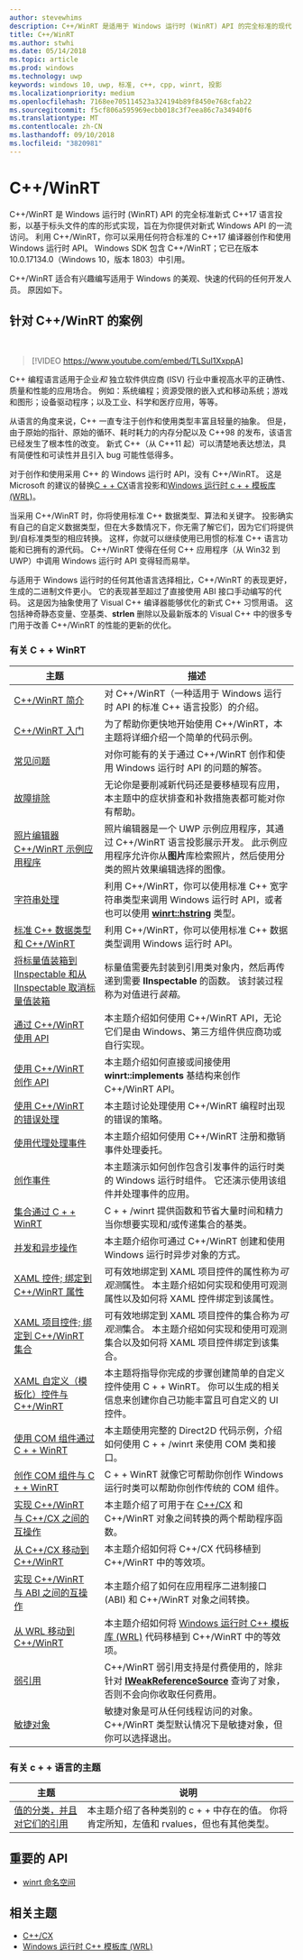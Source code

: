 ```yaml
---
author: stevewhims
description: C++/WinRT 是适用于 Windows 运行时 (WinRT) API 的完全标准的现代 C++17 语言投影，以基于标头文件的库的形式实现。
title: C++/WinRT
ms.author: stwhi
ms.date: 05/14/2018
ms.topic: article
ms.prod: windows
ms.technology: uwp
keywords: windows 10, uwp, 标准, c++, cpp, winrt, 投影
ms.localizationpriority: medium
ms.openlocfilehash: 7168ee705114523a324194b89f8450e768cfab22
ms.sourcegitcommit: f5cf806a595969ecbb018c3f7eea86c7a34940f6
ms.translationtype: MT
ms.contentlocale: zh-CN
ms.lasthandoff: 09/10/2018
ms.locfileid: "3820981"
---
```

# [<a name="cwinrt"></a>C++/WinRT](/windows/uwp/cpp-and-winrt-apis/intro-to-using-cpp-with-winrt)
C++/WinRT 是 Windows 运行时 (WinRT) API 的完全标准新式 C++17 语言投影，以基于标头文件的库的形式实现，旨在为你提供对新式 Windows API 的一流访问。 利用 C++/WinRT，你可以采用任何符合标准的 C++17 编译器创作和使用 Windows 运行时 API。 Windows SDK 包含 C++/WinRT；它已在版本 10.0.17134.0（Windows 10，版本 1803）中引用。

C++/WinRT 适合有兴趣编写适用于 Windows 的美观、快速的代码的任何开发人员。 原因如下。

## <a name="the-case-for-cwinrt"></a>针对 C++/WinRT 的案例
&nbsp;
> [!VIDEO https://www.youtube.com/embed/TLSul1XxppA]

C++ 编程语言适用于企业*和* 独立软件供应商 (ISV) 行业中重视高水平的正确性、质量和性能的应用场合。 例如：系统编程；资源受限的嵌入式和移动系统；游戏和图形；设备驱动程序；以及工业、科学和医疗应用，等等。

从语言的角度来说，C++ 一直专注于创作和使用类型丰富且轻量的抽象。 但是，由于原始的指针、原始的循环、耗时耗力的内存分配以及 C++98 的发布，该语言已经发生了根本性的改变。 新式 C++（从 C++11 起）可以清楚地表达想法，具有简便性和可读性并且引入 bug 可能性低得多。

对于创作和使用采用 C++ 的 Windows 运行时 API，没有 C++/WinRT。 这是 Microsoft 的建议的替换[C + + CX](/cpp/cppcx/visual-c-language-reference-c-cx?branch=live)语言投影和[Windows 运行时 c + + 模板库 (WRL)](/cpp/windows/windows-runtime-cpp-template-library-wrl?branch=live)。

当采用 C++/WinRT 时，你将使用标准 C++ 数据类型、算法和关键字。 投影确实有自己的自定义数据类型，但在大多数情况下，你无需了解它们，因为它们将提供到/自标准类型的相应转换。 这样，你就可以继续使用已用惯的标准 C++ 语言功能和已拥有的源代码。 C++/WinRT 使得在任何 C++ 应用程序（从 Win32 到 UWP）中调用 Windows 运行时 API 变得轻而易举。

与适用于 Windows 运行时的任何其他语言选择相比，C++/WinRT 的表现更好，生成的二进制文件更小。 它的表现甚至超过了直接使用 ABI 接口手动编写的代码。 这是因为抽象使用了 Visual C++ 编译器能够优化的新式 C++ 习惯用语。 这包括神奇静态变量、空基类、**strlen** 删除以及最新版本的 Visual C++ 中的很多专门用于改善 C++/WinRT 的性能的更新的优化。

### <a name="topics-about-cwinrt"></a>有关 C + + WinRT

| 主题 | 描述 |
| - | - |
| [C++/WinRT 简介](intro-to-using-cpp-with-winrt.md) | 对 C++/WinRT（一种适用于 Windows 运行时 API 的标准 C++ 语言投影）的介绍。 |
| [C++/WinRT 入门](get-started.md) | 为了帮助你更快地开始使用 C++/WinRT，本主题将详细介绍一个简单的代码示例。 |
| [常见问题](faq.md) | 对你可能有的关于通过 C++/WinRT 创作和使用 Windows 运行时 API 的问题的解答。 |
| [故障排除](troubleshooting.md) | 无论你是要削减新代码还是要移植现有应用，本主题中的症状排查和补救措施表都可能对你有帮助。 |
| [照片编辑器 C++/WinRT 示例应用程序](photo-editor-sample.md) | 照片编辑器是一个 UWP 示例应用程序，其通过 C++/WinRT 语言投影展示开发。 此示例应用程序允许你从**图片**库检索照片，然后使用分类的照片效果编辑选择的图像。 | 
| [字符串处理](strings.md) | 利用 C++/WinRT，你可以使用标准 C++ 宽字符串类型来调用 Windows 运行时 API，或者也可以使用 [**winrt::hstring**](/uwp/cpp-ref-for-winrt/hstring) 类型。 |
| [标准 C++ 数据类型和 C++/WinRT](std-cpp-data-types.md) | 利用 C++/WinRT，你可以使用标准 C++ 数据类型调用 Windows 运行时 API。 |
| [将标量值装箱到 IInspectable 和从 IInspectable 取消标量值装箱](boxing.md) | 标量值需要先封装到引用类对象内，然后再传递到需要 **IInspectable** 的函数。 该封装过程称为对值进行*装箱*。 |
| [通过 C++/WinRT 使用 API](consume-apis.md) | 本主题介绍如何使用 C++/WinRT API，无论它们是由 Windows、第三方组件供应商功或自行实现。 |
| [使用 C++/WinRT 创作 API](author-apis.md) | 本主题介绍如何直接或间接使用 **winrt::implements** 基结构来创作 C++/WinRT API。 |
| [使用 C++/WinRT 的错误处理](error-handling.md) | 本主题讨论处理使用 C++/WinRT 编程时出现的错误的策略。 |
| [使用代理处理事件](handle-events.md) | 本主题介绍如何使用 C++/WinRT 注册和撤销事件处理委托。 |
| [创作事件](author-events.md) | 本主题演示如何创作包含引发事件的运行时类的 Windows 运行时组件。 它还演示使用该组件并处理事件的应用。 |
| [集合通过 C + + WinRT](collections.md) | C + + /winrt 提供函数和节省大量时间和精力当你想要实现和/或传递集合的基类。 |
| [并发和异步操作](concurrency.md) | 本主题介绍你可通过 C++/WinRT 创建和使用 Windows 运行时异步对象的方式。 |
| [XAML 控件; 绑定到 C++/WinRT 属性](binding-property.md) | 可有效地绑定到 XAML 项目控件的属性称为*可观测*属性。 本主题介绍如何实现和使用可观测属性以及如何将 XAML 控件绑定到该属性。 |
| [XAML 项目控件; 绑定到 C++/WinRT 集合](binding-collection.md) | 可有效地绑定到 XAML 项目控件的集合称为*可观测*集合。 本主题介绍如何实现和使用可观测集合以及如何将 XAML 项目控件绑定到该集合。 |
| [XAML 自定义（模板化）控件与 C++/WinRT](xaml-cust-ctrl.md) | 本主题将指导你完成的步骤创建简单的自定义控件使用 C + + WinRT。 你可以生成的相关信息来创建你自己功能丰富且可自定义的 UI 控件。 |
| [使用 COM 组件通过 C + + WinRT](consume-com.md) | 本主题使用完整的 Direct2D 代码示例，介绍如何使用 C + + /winrt 来使用 COM 类和接口。 |
| [创作 COM 组件与 C + + WinRT](author-coclasses.md) | C + + WinRT 就像它可帮助你创作 Windows 运行时类可以帮助你创作传统的 COM 组件。 |
| [实现 C++/WinRT 与 C++/CX 之间的互操作](interop-winrt-cx.md) | 本主题介绍了可用于在 [C++/CX](/cpp/cppcx/visual-c-language-reference-c-cx?branch=live) 和 C++/WinRT 对象之间转换的两个帮助程序函数。 |
| [从 C++/CX 移动到 C++/WinRT](move-to-winrt-from-cx.md) | 本主题介绍如何将 C++/CX 代码移植到 C++/WinRT 中的等效项。 |
| [实现 C++/WinRT 与 ABI 之间的互操作](interop-winrt-abi.md) | 本主题介绍了如何在应用程序二进制接口 (ABI) 和 C++/WinRT 对象之间转换。 |
| [从 WRL 移动到 C++/WinRT](move-to-winrt-from-wrl.md) | 本主题介绍如何将 [Windows 运行时 C++ 模板库 (WRL)](/cpp/windows/windows-runtime-cpp-template-library-wrl) 代码移植到 C++/WinRT 中的等效项。 |
| [弱引用](weak-references.md) | C++/WinRT 弱引用支持是付费使用的，除非针对 [**IWeakReferenceSource**](https://msdn.microsoft.com/library/br224609) 查询了对象，否则不会向你收取任何费用。 |
| [敏捷对象](agile-objects.md) | 敏捷对象是可从任何线程访问的对象。 C++/WinRT 类型默认情况下是敏捷对象，但你可以选择退出。 |

### <a name="topics-about-the-c-language"></a>有关 c + + 语言的主题

| 主题 | 说明 |
| - | - |
| [值的分类，并且对它们的引用](cpp-value-categories.md) | 本主题介绍了各种类别的 c + + 中存在的值。 你将肯定所知，左值和 rvalues，但也有其他类型。 |

## <a name="important-apis"></a>重要的 API
* [winrt 命名空间](/uwp/cpp-ref-for-winrt/winrt)

## <a name="related-topics"></a>相关主题
* [C++/CX](/cpp/cppcx/visual-c-language-reference-c-cx)
* [Windows 运行时 C++ 模板库 (WRL)](/cpp/windows/windows-runtime-cpp-template-library-wrl)
